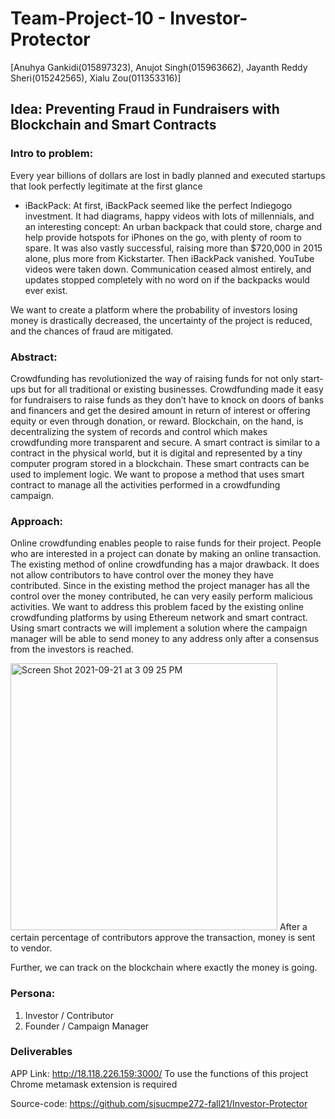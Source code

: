 # Team-Project-10  - Investor-Protector
[Anuhya Gankidi(015897323), Anujot Singh(015963662), Jayanth Reddy Sheri(015242565), Xialu Zou(011353316)]

## Idea: Preventing Fraud in Fundraisers with Blockchain and Smart Contracts
### Intro to problem:
Every year billions of dollars are lost in badly planned and executed startups that look perfectly legitimate at the first glance

* iBackPack: At first, iBackPack seemed like the perfect Indiegogo investment. It had diagrams, happy videos with lots of millennials, and an interesting concept: An urban backpack that could store, charge and help provide hotspots for iPhones on the go, with plenty of room to spare. It was also vastly successful, raising more than $720,000 in 2015 alone, plus more from Kickstarter. Then iBackPack vanished. YouTube videos were taken down. Communication ceased almost entirely, and updates stopped completely with no word on if the backpacks would ever exist.

We want to create a platform where the probability of investors losing money is drastically decreased, the uncertainty of the project is reduced, and the chances of fraud are mitigated.


### Abstract:
Crowdfunding has revolutionized the way of raising funds for not only start-ups but for all traditional or existing businesses. Crowdfunding made it easy for fundraisers to raise funds as they don’t have to knock on doors of banks and financers and get the desired amount in return of interest or offering equity or even through donation, or reward. Blockchain, on the hand, is decentralizing the system of records and control which makes crowdfunding more transparent and secure. A smart contract is similar to a contract in the physical world, but it is digital and represented by a tiny computer program stored in a blockchain. These smart contracts can be used to implement logic. We want to propose a method that uses smart contract to manage all the activities performed in a crowdfunding campaign.

### Approach:
Online crowdfunding enables people to raise funds for their project. People who are interested in a project can donate by making an online transaction. The existing method of online crowdfunding has a major drawback. It does not allow contributors to have control over the money they have contributed. Since in the existing method the project manager has all the control over the money contributed, he can very easily perform malicious activities. We want to address this problem faced by the existing online crowdfunding platforms by using Ethereum network and smart contract. Using smart contracts we will implement a solution where the campaign manager will be able to send money to any address only after a consensus from the investors is reached. 

<img width="427" alt="Screen Shot 2021-09-21 at 3 09 25 PM" src="https://user-images.githubusercontent.com/67829172/134254427-ad2b1a95-96d2-4f83-bb60-b437e2e82e85.png"> 
After a certain percentage of contributors approve the transaction, money is sent to vendor.

Further, we can track on the blockchain where exactly the money is going.

### Persona:
1. Investor / Contributor
2. Founder / Campaign Manager

<!-- ## idea3: Credit card fraud detection (Jayanth)
### Intro to problem:
It is important that credit card companies are able to recognize fraudulent credit card transactions so that customers are not charged for items that they did not purchase.
### Abstract:
 The aim of this R project is to build a classifier that can detect credit card fraudulent transactions. We will use a variety of machine learning algorithms like Decision Trees, Logistic Regression, Artificial Neural Networks and finally, Gradient Boosting Classifier that will be able to discern fraudulent from non-fraudulent one.
### Dataset links:
https://drive.google.com/file/d/1CTAlmlREFRaEN3NoHHitewpqAtWS5cVQ/view  -->
<!-- 
## idea4: Profanity filter in chat (Anuhya)
### Intro to problem:
Youth today are subjected to more hate speech online than ever. In the world of chat, any person has the power to abuse and bully online and the number of these situations have been increasing rapidly everyday.
### Abstract:
To stop this, we can implement a profanity filter as a plugin to chat that flags and conceals the obscene and violent content.
### Dataset links:
https://www.kaggle.com/miklgr500/jigsaw-multilingual-swear-profanity
https://www.kaggle.com/mrmorj/hate-speech-and-offensive-language-dataset 
## Idea 3: Playdate Setup App 
### Intro to problem:
Because of the pandamic of Covid-19 and the shut-down of many areas in the United States. Many parents are tend to keep their 1-4 yeas old children at home instead of sending them to daycares and preschools. This caused a lack of social interaction among the children.
### Abstract:
We can develop a Playdate Setup App which enable parents to share their wish to set-up playdates among children. They can upload their child's profile on the app. And they will be able to find potiential matched nearby. Children's can be matched based on their different needs. For example a shy kid might need to play with an outgoing friend. And children who speak the same language would want to play together. Or if parents want to find a friend that can speak a foreign language for their kid, they might also find a match.  
### Approach:
In our project, we intend to build a web based application where Mommies and Daddies can help build their child’s social circle and avail awesome discounts and deals! PlayDate is an interactive platform. Users can share stories, create memories and expand their child’s world, all through the ease of a single page. We planned to build the application UI using React JS and Java Spring-boot for server side implementation and Postgres for DB.
### Persona:
1. Parents of kids ages 1-4. -->
<!--
## Idea 1: Teenager Anti-addiction/safely watching system 
### Intro to problem:
With the development of electronic technology, there are an increasing number of teenagers and children who use electronic product more frequently. Some of them spend so much time on playing video games, watching Youtuber video, TiK-Tok, NetFlix, that is not only a waste of time but also harmful to their health.
### Abstract:
We can develop an Anti-addiction/safely watching system which askes players to turn on the camera for an identity recognition. The system will be able to identify the player's age range. For example, if the system decide the player is under 16, it will only let the player to play video games/watching video for one hour. Then a warning message will show up. And the connection to the game or video will be lost. It can also be used to identify if the user is watching inapproprate content based on age recognition and tags on the content. 
### Approach:
In our project, we intend to build a model to recognize people's age based on real facial data. We plan to use machine learning technology to process and analyze our existing dataset. We planed to compare several machine learning models in order to find an optimal solution, including: 
1. K-Nearest Neighbors,KNN 
2. K-Means Clustering
3. Linear Regression
4. Random Forest

We are going to decide which one we are going to use based on their accuracy. 
Camera on personal PC will be used to capture user's image. And personal account will be established once the user's age has been identified.If the user is grouped into underaged, a tag will appear on his/her personal page and following tasks can be excuted.
### Persona:
1. Teenagers who spend too much time on video games.
2. Perants who can not supervise their children all day long.
3. Online Video Platforrms or game maker who do not want to show inapproprate content to underage audience.
### Dataset links:
https://www.kaggle.com/frabbisw/facial-age
https://susanqq.github.io/UTKFace/
-->
### Deliverables
APP Link: http://18.118.226.159:3000/
To use the functions of this project Chrome metamask extension is required

Source-code: https://github.com/sjsucmpe272-fall21/Investor-Protector

